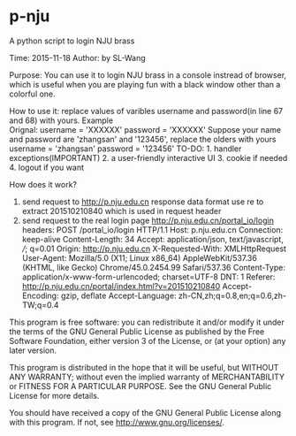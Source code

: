 # p-nju
A python script to login NJU brass

Time: 2015-11-18 
Author: by SL-Wang

Purpose: You can use it to login NJU brass in a console instread of browser, which 
         is useful when you are playing fun with a black window other than a colorful 
         one. 

How to use it: replace values of varibles username and password(in line 67 and 68) with yours.
        Example   
            Orignal: 
                username = 'XXXXXX'
                password = 'XXXXXX'
            Suppose your name and password are 'zhangsan' and '123456', replace the
            olders with yours
                username = 'zhangsan'
                password = '123456'
TO-DO:
    1. handler exceptions(IMPORTANT) 
    2. a user-friendly interactive UI
    3. cookie if needed
    4. logout if you want
         
How does it work?
1.  send request to http://p.nju.edu.cn
    response data format
        <script type="text/javascript">
            location.href="/portal/index.html?v=201510210840";
        </script>
    use re to extract 201510210840 which is used in request header
2.  send request to the real login page http://p.nju.edu.cn/portal_io/login
    headers:
        POST /portal_io/login HTTP/1.1
        Host: p.nju.edu.cn
        Connection: keep-alive
        Content-Length: 34
        Accept: application/json, text/javascript, */*; q=0.01
        Origin: http://p.nju.edu.cn
        X-Requested-With: XMLHttpRequest
        User-Agent: Mozilla/5.0 (X11; Linux x86_64) AppleWebKit/537.36 (KHTML, like Gecko) Chrome/45.0.2454.99 Safari/537.36
        Content-Type: application/x-www-form-urlencoded; charset=UTF-8
        DNT: 1
        Referer: http://p.nju.edu.cn/portal/index.html?v=201510210840
        Accept-Encoding: gzip, deflate
        Accept-Language: zh-CN,zh;q=0.8,en;q=0.6,zh-TW;q=0.4
        
        
This program is free software: you can redistribute it and/or modify
it under the terms of the GNU General Public License as published by
the Free Software Foundation, either version 3 of the License, or
(at your option) any later version.

This program is distributed in the hope that it will be useful,
but WITHOUT ANY WARRANTY; without even the implied warranty of
MERCHANTABILITY or FITNESS FOR A PARTICULAR PURPOSE.  See the
GNU General Public License for more details.

You should have received a copy of the GNU General Public License
along with this program.  If not, see <http://www.gnu.org/licenses/>.
